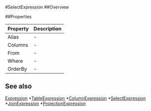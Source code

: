#SelectExpression
##Overview



##Properties
<table class="table table-condensed table-bordered">
    <thead>
<tr>
<th>Property</th>
<th>Description</th>
</tr>
</thead>
<tbody>
<tr><td>Alias</td><td> - </td></tr>
<tr><td>Columns</td><td> - </td></tr>
<tr><td>From</td><td> - </td></tr>
<tr><td>Where</td><td> - </td></tr>
<tr><td>OrderBy</td><td> - </td></tr>
</tbody></table>



## See also

[Expression](Expression.html)
*[TableExpression](TableExpression.html)
*[ColumnExpression](ColumnExpression.html)
*[SelectExpression](SelectExpression.html)
*[JoinExpression](JoinExpression.html)
*[ProjectionExpression](ProjectionExpression.html)